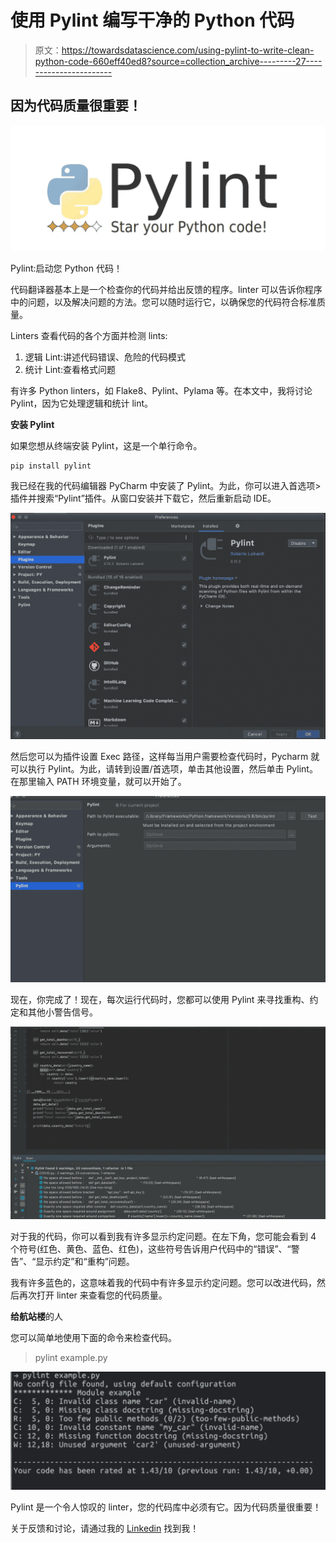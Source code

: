 # 使用 Pylint 编写干净的 Python 代码

> 原文：<https://towardsdatascience.com/using-pylint-to-write-clean-python-code-660eff40ed8?source=collection_archive---------27----------------------->

## 因为代码质量很重要！

![](img/074bec351a613ea19cf80f7cda173034.png)

Pylint:启动您 Python 代码！

代码翻译器基本上是一个检查你的代码并给出反馈的程序。linter 可以告诉你程序中的问题，以及解决问题的方法。您可以随时运行它，以确保您的代码符合标准质量。

Linters 查看代码的各个方面并检测 lints:

1.  逻辑 Lint:讲述代码错误、危险的代码模式
2.  统计 Lint:查看格式问题

有许多 Python linters，如 Flake8、Pylint、Pylama 等。在本文中，我将讨论 Pylint，因为它处理逻辑和统计 lint。

**安装 Pylint**

如果您想从终端安装 Pylint，这是一个单行命令。

```
pip install pylint
```

我已经在我的代码编辑器 PyCharm 中安装了 Pylint。为此，你可以进入首选项>插件并搜索“Pylint”插件。从窗口安装并下载它，然后重新启动 IDE。

![](img/19d310357b994a4177239ab46cf66554.png)

然后您可以为插件设置 Exec 路径，这样每当用户需要检查代码时，Pycharm 就可以执行 Pylint。为此，请转到设置/首选项，单击其他设置，然后单击 Pylint。在那里输入 PATH 环境变量，就可以开始了。

![](img/89f2c55f12fbf0065bd4715737447490.png)

现在，你完成了！现在，每次运行代码时，您都可以使用 Pylint 来寻找重构、约定和其他小警告信号。

![](img/b31535c790aa831449c28c1af0ce182e.png)

对于我的代码，你可以看到我有许多显示约定问题。在左下角，您可能会看到 4 个符号(红色、黄色、蓝色、红色)，这些符号告诉用户代码中的“错误”、“警告”、“显示约定”和“重构”问题。

我有许多蓝色的，这意味着我的代码中有许多显示约定问题。您可以改进代码，然后再次打开 linter 来查看您的代码质量。

**给航站楼**的人

您可以简单地使用下面的命令来检查代码。

> pylint example.py

![](img/155671e7e63362cf978551c55bf4005a.png)

Pylint 是一个令人惊叹的 linter，您的代码库中必须有它。因为代码质量很重要！

关于反馈和讨论，请通过我的 [Linkedin](https://www.linkedin.com/in/vishal-sharma-239965140/) 找到我！